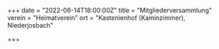 +++
date = "2022-06-14T18:00:00Z"
title = "Mitgliederversammlung"
verein = "Heimatverein"
ort = "Kastenienhof (Kaminzimmer), Niederjosbach"

+++
